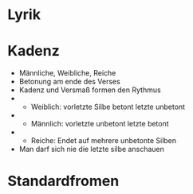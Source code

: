 # Lyrik

# Kadenz

- Männliche, Weibliche, Reiche
- Betonung am ende des Verses
- Kadenz und Versmaß formen den Rythmus 
- - Weiblich: vorletzte Silbe betont letzte unbetont 
- - Männlich: vorletzte unbetont letzte betont
- - Reiche: Endet auf mehrere unbetonte Silben
- Man darf sich nie die letzte silbe anschauen

# Standardfromen


